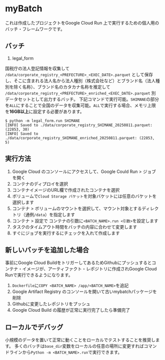 # myBatch
これは作成したプロジェクトをGoogle Cloud Run 上で実行するための個人用のバッチ・フレームワークです。

## バッチ
1. legal_form  

国税庁の法人登記情報を収集して `/data/corporate_registry_<PREFECTURE>_<EXEC_DATE>.parquet` として保存し、そこに含まれる法人名から法人種別（株式会社など）とブランド名（法人種別を除く名称）、ブランド名のカタカナ名称を推定して `/data/corporate_registry_<PREFECTURE>_enriched_<EXEC_DATE>.parquet` 別データセットとして出力するバッチ。
下記コマンドで実行可能。`SHIMANE`の部分を`ALL`にすることで全国のデータを収集可能。`ALL`で実行する場合、メモリ上限を**16GB以上**に設定する必要があります。

```shell:
$ python -m legal_form.run SHIMANE
[INFO] Saved to ./data/corporate_registry_SHIMANE_20250811.parquet: (22853, 30)
[INFO] Saved to ./data/corporate_registry_SHIMANE_enriched_20250811.parquet: (22853, 5)
```

## 実行方法
1. Google Cloud のコンソールにアクセスして、Google Could Run > ジョブ を開く
2. コンテナのディプロイを選択
3. コンテナイメージのURL欄で作成されたコンテナを選択
4. ボリュームで`Cloud Storage バケット`を対象バケットには任意のバケットを選択します
5. コンテナ > ボリュームのマウントを選択して、マウント対象とするディレクトリ（通例`/data`）を指定します
6. コンテナ > 設定で コンテナの引数に`<BATCH_NAME>.run <引数>`を設定します
7. タスクのタイムアウト時間をバッチの内容に合わせて変更します
7. すぐにジョブを実行するにチェックを入れて作成します

## 新しいバッチを追加した場合
事前にGoogle Cloud BuildをトリガーしてあるためGithubにプッシュするとコンテナ・イメージが、アーティファクト・レポジトリに作成されGoogle Cloud Runで実行できるようになります。
1. `Dockerfile`に`COPY <BATCH_NAME> /app/<BATCH_NAME>`を追記
2. Google Artifact Registry のコンソールを開いて古いmybatchパッケージを削除
3. Githubに変更したレポジトリをプッシュ
4. Google Cloud Build の履歴が正常に実行完了したら準備完了

## ローカルでデバッグ
小規模のデータを置いて正常に動くことをローカルでテストすることを推奨します。
多くのバッチは`base_dir`変数をローカルの任意の場所に変更すればコマンドラインから`Python -m <BATCH_NAME>.run`で実行できます。
